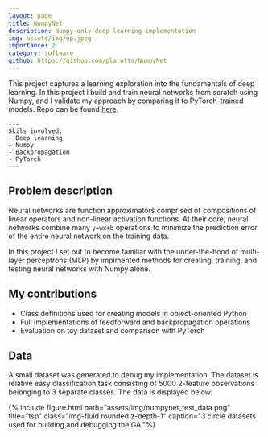 ```yaml
---
layout: page
title: NumpyNet
description: Numpy-only deep learning implementation
img: assets/img/np.jpeg
importance: 2
category: software
github: https://github.com/plarotta/NumpyNet
---
```


This project captures a learning exploration into the fundamentals of deep learning. In this project I build and train neural networks from scratch using Numpy, and I validate my approach by comparing it to PyTorch-trained models. Repo can be found [here](https://github.com/plarotta/NumpyNet).

    ---
    Skils involved:
    - Deep learning
    - Numpy
    - Backpropagation
    - PyTorch
    ---


## Problem description
Neural networks are function approximators comprised of compositions of linear operators and non-linear activation functions. At their core, neural networks combine many ```y=wx+b``` operations to minimize the prediction error of the entire neural network on the training data. 

In this project I set out to become familiar with the under-the-hood of multi-layer perceptrons (MLP) by implmented methods for creating, training, and testing neural networks with Numpy alone. 

## My contributions
- Class definitions used for creating models in object-oriented Python
- Full implementations of feedforward and backpropagation operations
- Evaluation on toy dataset and comparison with PyTorch


## Data
A small dataset was generated to debug my implementation. The dataset is relative easy classification task consisting of 5000 2-feature observations belonging to 3 separate classes. The data is displayed below:

<div class="row">
    <div class="col-sm">
        {% include figure.html path="assets/img/numpynet_test_data.png" title="tsp" class="img-fluid rounded z-depth-1" caption="3 circle datasets used for building and debugging the GA."%}
        </div>
</div>



